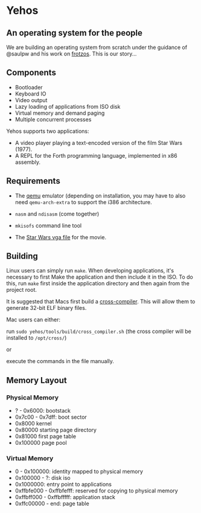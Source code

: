 # Yehos
## An operating system for the people

We are building an operating system from scratch under the guidance of @saulpw and his work on [frotzos](https://github.com/saulpw/frotzos). This is our story...

## Components

* Bootloader
* Keyboard IO
* Video output
* Lazy loading of applications from ISO disk
* Virtual memory and demand paging
* Multiple concurrent processes

Yehos supports two applications:

* A video player playing a text-encoded version of the film Star Wars (1977).
* A REPL for the Forth programming language, implemented in x86 assembly.

## Requirements

 - The [qemu](www.qemu.org/) emulator (depending on installation, you may have to also need `qemu-arch-extra` to support the i386 architecture. 

 - `nasm` and `ndisasm` (come together)

 - `mkisofs` command line tool

 - The [Star Wars vga file](https://github.com/zormit/yehos/pull/4#issuecomment-307857771) for the movie.

## Building

Linux users can simply run `make`. When developing applications, it's necessary to first Make the application and then include it in the ISO. To do this, run `make` first inside the application directory and then again from the project root.

It is suggested that Macs first build a [cross-compiler](https://en.wikipedia.org/wiki/Cross_compiler). This will allow them to generate 32-bit ELF binary files.

Mac users can either:

run `sudo yehos/tools/build/cross_compiler.sh` (the cross compiler will be installed to `/opt/cross/`)

or

execute the commands in the file manually. 

## Memory Layout

### Physical Memory

* ? - 0x6000: bootstack
* 0x7c00 - 0x7dff: boot sector
* 0x8000 kernel
* 0x80000 starting page directory
* 0x81000 first page table
* 0x100000 page pool

### Virtual Memory

* 0 - 0x100000: identity mapped to physical memory
* 0x100000 - ?: disk iso
* 0x1000000: entry point to applications
* 0xffbfe000 - 0xffbfefff: reserved for copying to physical memory
* 0xffbff000 - 0xffbfffff: application stack
* 0xffc00000 - end: page table


